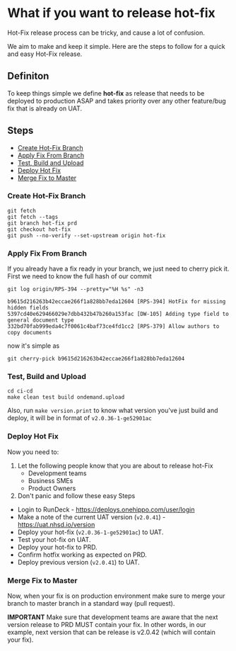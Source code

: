 # What if you want to release hot-fix

Hot-Fix release process can be tricky, and cause a lot of confusion.

We aim to make and keep it simple. Here are the steps to follow for a quick and
easy Hot-Fix release.




## Definiton

To keep things simple we define **hot-fix** as release that needs to be deployed
to production ASAP and takes priority over any other feature/bug fix that is
already on UAT.




## Steps

* [Create Hot-Fix Branch](#create-hot-fix-branch)
* [Apply Fix From Branch](#apply-fix-from-branch)
* [Test, Build and Upload](#test-build-and-upload)
* [Deploy Hot Fix](#deploy-hot-fix)
* [Merge Fix to Master](#merge-fix-to-master)


### Create Hot-Fix Branch

```
git fetch
git fetch --tags
git branch hot-fix prd
git checkout hot-fix
git push --no-verify --set-upstream origin hot-fix
```


### Apply Fix From Branch

If you already have a fix ready in your branch, we just need to cherry pick it.
First we need to know the full hash of our commit

```
git log origin/RPS-394 --pretty="%H %s" -n3

b9615d216263b42eccae266f1a828bb7eda12604 [RPS-394] HotFix for missing hidden fields
5397cd40e629466029e7dbb432b47b260a153fac [DW-105] Adding type field to general document type
332bd70fab999eda4c7f0061c4baf73ce4fd1cc2 [RPS-379] Allow authors to copy documents
```

now it's simple as

```
git cherry-pick b9615d216263b42eccae266f1a828bb7eda12604
```


### Test, Build and Upload

```
cd ci-cd
make clean test build ondemand.upload
```

Also, run `make version.print` to know what version you've just build and deploy,
it will be in format of `v2.0.36-1-ge52901ac`


### Deploy Hot Fix

Now you need to:

1. Let the following people know that you are about to release hot-Fix
   * Development teams
   * Business SMEs
   * Product Owners
1. Don't panic and follow these easy Steps

* Login to RunDeck - https://deploys.onehippo.com/user/login
* Make a note of the current UAT version (`v2.0.41`) - https://uat.nhsd.io/version
* Deploy your hot-fix (`v2.0.36-1-ge52901ac`) to UAT.
* Test your hot-fix on UAT.
* Deploy your hot-fix to PRD.
* Confirm hotfix working as expected on PRD.
* Deploy previous version (`v2.0.41`) to UAT.


### Merge Fix to Master

Now, when your fix is on production environment make sure to merge your branch to
master branch in a standard way (pull request).

**IMPORTANT** Make sure that development teams are aware that the next version
release to PRD MUST contain your fix. In other words, in our example, next version
that can be release is v2.0.42 (which will contain your fix).
